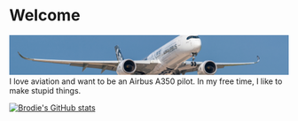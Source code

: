 # Welcome
![Brodie](350.jpg)
I love aviation and want to be an Airbus A350 pilot. In my free time, I like to make stupid things.




[![Brodie's GitHub stats](https://github-readme-stats.vercel.app/api?username=TheRealBrodie&theme=transparent)](https://github.com/anuraghazra/github-readme-stats)
